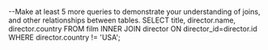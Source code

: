 --Make at least 5 more queries to demonstrate your understanding of joins, and other relationships between tables.
SELECT title, director.name, director.country
FROM film
INNER JOIN director ON director_id=director.id WHERE director.country != 'USA';